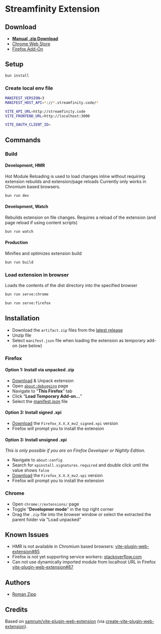 # Streamfinity Extension

## Download

- [**Manual .zip Download**](https://github.com/Streamfinity/Extension/releases/latest)
- [Chrome Web Store](https://chrome.google.com/webstore/detail/mkaledojmamkljdldoeefpabbgfdkack)
- [Firefox Add-On](https://addons.mozilla.org/en-US/firefox/addon/streamfinity)

## Setup

```sh
bun install
```

### Create local env file

```sh
MANIFEST_VERSION=3
MANIFEST_HOST_API=*://*.streamfinity.code/*

VITE_API_URL=http://streamfinity.code
VITE_FRONTEND_URL=http://localhost:3000

VITE_OAUTH_CLIENT_ID=
```

## Commands

### Build

#### Development, HMR

Hot Module Reloading is used to load changes inline without requiring extension rebuilds and extension/page reloads
Currently only works in Chromium based browsers.
```sh
bun run dev
```

#### Development, Watch

Rebuilds extension on file changes. Requires a reload of the extension (and page reload if using content scripts)
```sh
bun run watch
```

#### Production

Minifies and optimizes extension build
```sh
bun run build
```

### Load extension in browser

Loads the contents of the dist directory into the specified browser
```sh
bun run serve:chrome
```

```sh
bun run serve:firefox
```

## Installation

- Download the `artifact.zip` files from the [latest release](https://github.com/Streamfinity/Extension/releases/latest)
- Unzip file
- Select `manifest.json` file when loading the extension as temporary add-on (see below)

### Firefox

#### Option 1: Install via unpacked .zip

- [Download](https://github.com/Streamfinity/Extension/releases) & Unpack extension
- Open [`about:debugging`](https://developer.mozilla.org/en-US/docs/Tools/about:debugging) page
- Navigate to "**This Firefox**" tab
- Click "**Load Temporary Add-on...**"
- Select the [manifest.json](dist/manifest.json) file 

#### Option 3: Install signed .xpi

- [Download](https://github.com/Streamfinity/Extension/releases) the `Firefox_X.X.X_mv2_signed.xpi` version
- Firefox will prompt you to install the extension

#### Option 3: Install unsigned .xpi

_This is only possible if you are on Firefox Developer or Nightly Edition._

- Navigate to `about:config`
- Search for `xpinstall.signatures.required` and double click until the value shows `false`
- [Download](https://github.com/Streamfinity/Extension/releases) the `Firefox_X.X.X_mv2.xpi` version
- Firefox will prompt you to install the extension

### Chrome

- Open `chrome://extensions/` page
- Toggle "**Developmer mode**" in the top right corner
- Drag the `.zip` file into the browser window or select the extracted the parent folder via "Load unpacked"

## Known Issues

- HMR is not available in Chromium based browsers: [vite-plugin-web-extension#85](https://github.com/samrum/vite-plugin-web-extension/issues/85)
- Firefox is not yet supporting service workers: [stackoverflow.com](https://stackoverflow.com/questions/73440104/failing-to-export-to-background-js-from-a-common-script-under-firefox-with-mv3)
- Can not use dynamically imported module from localhost URL in Firefox [vite-plugin-web-extension#87](https://github.com/samrum/vite-plugin-web-extension/issues/87)

## Authors

- [Roman Zipp](https://ich.wtf)

## Credits

Based on [samrum/vite-plugin-web-extension](https://github.com/samrum/vite-plugin-web-extension) (via [create-vite-plugin-web-extension](https://github.com/samrum/create-vite-plugin-web-extension)).
